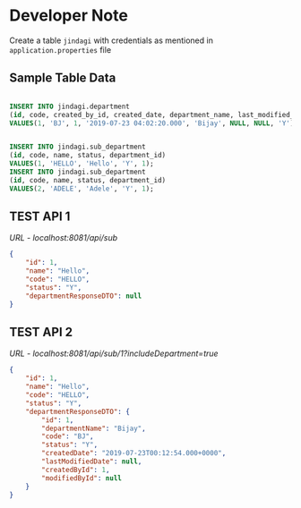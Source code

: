 # Developer Note

Create a table `jindagi` with credentials as mentioned in `application.properties` file

## Sample Table Data

```sql

INSERT INTO jindagi.department
(id, code, created_by_id, created_date, department_name, last_modified_date, last_modified_by_id, status)
VALUES(1, 'BJ', 1, '2019-07-23 04:02:20.000', 'Bijay', NULL, NULL, 'Y');


INSERT INTO jindagi.sub_department
(id, code, name, status, department_id)
VALUES(1, 'HELLO', 'Hello', 'Y', 1);
INSERT INTO jindagi.sub_department
(id, code, name, status, department_id)
VALUES(2, 'ADELE', 'Adele', 'Y', 1);

```


## TEST API 1
*URL - localhost:8081/api/sub*


```json
{
    "id": 1,
    "name": "Hello",
    "code": "HELLO",
    "status": "Y",
    "departmentResponseDTO": null
}
```

## TEST API 2

*URL - localhost:8081/api/sub/1?includeDepartment=true*

```json
{
    "id": 1,
    "name": "Hello",
    "code": "HELLO",
    "status": "Y",
    "departmentResponseDTO": {
        "id": 1,
        "departmentName": "Bijay",
        "code": "BJ",
        "status": "Y",
        "createdDate": "2019-07-23T00:12:54.000+0000",
        "lastModifiedDate": null,
        "createdById": 1,
        "modifiedById": null
    }
}
```
